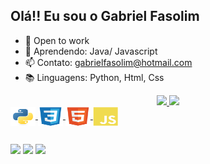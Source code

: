 ## Olá!! Eu sou o Gabriel Fasolim

- 🔭 Open to work
- 🌱 Aprendendo: Java/ Javascript
- 📫 Contato: gabrielfasolim@hotmail.com
- 📚 Linguagens: Python, Html, Css

<div align="center">
  <a href="https://github.com/GabrielFasolim">
  <img height="150em" src="https://github-readme-stats.vercel.app/api?username=GabrielFasolim&show_icons=true&theme=cobalt&include_all_commits=true&count_private=true"/>
  <img height="140em" src="https://github-readme-stats.vercel.app/api/top-langs/?username=GabrielFasolim&layout=compact&langs_count=7&theme=cobalt"/>
</div>

 <img align="center" alt="Gabriel-Python" height="30" width="40" src="https://raw.githubusercontent.com/devicons/devicon/master/icons/python/python-original.svg">
 <img align="center" alt="Gabriel-CSS" height="30" width="40" src="https://raw.githubusercontent.com/devicons/devicon/master/icons/css3/css3-original.svg">
 <img align="center" alt="Gabriel-HTML" height="30" width="40" src="https://raw.githubusercontent.com/devicons/devicon/master/icons/html5/html5-original.svg">
 <img align="center" alt="Gabriel-HTML" height="30" width="40" src="https://raw.githubusercontent.com/devicons/devicon/master/icons/javascript/javascript-plain.svg">
 
 ##
 <div>
  <a href="https://www.instagram.com/gabrielfasolim/" target="_blank"><img src="https://img.shields.io/badge/-Instagram-%23E4405F?style=for-the-badge&logo=instagram&logoColor=white" target="_blank"></a> 
  <a href = "mailto:gabrielfasolim@gmail.com"><img src="https://img.shields.io/badge/-Gmail-%23333?style=for-the-badge&logo=gmail&logoColor=white" target="_blank"></a>
  <a href="https://www.linkedin.com/in/gabriel-lima-fasolim-154531235/" target="_blank"><img src="https://img.shields.io/badge/-LinkedIn-%230077B5?style=for-the-badge&logo=linkedin&logoColor=white" target="_blank"></a> 

 
 
 </div>
